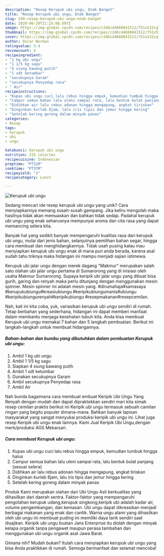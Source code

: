 ```yaml
---
description: "Resep Kerupuk ubi ungu, Enak Banget"
title: "Resep Kerupuk ubi ungu, Enak Banget"
slug: 549-resep-kerupuk-ubi-ungu-enak-banget
date: 2020-06-20T21:25:08.697Z
image: https://img-global.cpcdn.com/recipes/c24bc44660841512/751x532cq70/kerupuk-ubi-ungu-foto-resep-utama.jpg
thumbnail: https://img-global.cpcdn.com/recipes/c24bc44660841512/751x532cq70/kerupuk-ubi-ungu-foto-resep-utama.jpg
cover: https://img-global.cpcdn.com/recipes/c24bc44660841512/751x532cq70/kerupuk-ubi-ungu-foto-resep-utama.jpg
author: Oscar Norman
ratingvalue: 3.4
reviewcount: 4
recipeingredient:
- "1 kg ubi ungu"
- "1 1/5 kg sagu"
- "4 siung bawang putih"
- "1 sdt ketumbar"
- "secukupnya Garam"
- "secukupnya Penyedap rasa"
- " Air"
recipeinstructions:
- "Kupas ubi ungu cuci lalu rebus hingga empuk, kemudian tumbuk hingga halus"
- "Campur semua bahan lalu uleni sampai rata, lalu bentuk bulat panjang (sesuai selera)"
- "Didihkan air lalu rebus adonan hingga mengapung, angkat tiriskan"
- "Dinginkan kurleb 8jam, lalu iris tipis dan jemur hingga kering"
- "Setelah kering goreng dalam minyak panas"
categories:
- Resep
tags:
- kerupuk
- ubi
- ungu

katakunci: kerupuk ubi ungu 
nutrition: 215 calories
recipecuisine: Indonesian
preptime: "PT31M"
cooktime: "PT37M"
recipeyield: "2"
recipecategory: Lunch

---
```



![Kerupuk ubi ungu](https://img-global.cpcdn.com/recipes/c24bc44660841512/751x532cq70/kerupuk-ubi-ungu-foto-resep-utama.jpg)

Sedang mencari ide resep kerupuk ubi ungu yang unik? Cara menyiapkannya memang susah-susah gampang. Jika keliru mengolah maka hasilnya tidak akan memuaskan dan bahkan tidak sedap. Padahal kerupuk ubi ungu yang enak seharusnya mempunyai aroma dan cita rasa yang dapat memancing selera kita.

Banyak hal yang sedikit banyak mempengaruhi kualitas rasa dari kerupuk ubi ungu, mulai dari jenis bahan, selanjutnya pemilihan bahan segar, hingga cara membuat dan menghidangkannya. Tidak usah pusing kalau mau menyiapkan kerupuk ubi ungu enak di mana pun anda berada, karena asal sudah tahu triknya maka hidangan ini mampu menjadi sajian istimewa.

Kerupuk ubi jalar ungu dengan merek dagang &#34;Makmur&#34; merupakan salah satu olahan ubi jalar ungu pertama di Sumarorong yang di inisiasi oleh usaha Makmur Sumarorong. Supaya keripik ubi jalar ungu yang dibuat bisa gurih, garing dan renyah maka perlu ditunjang dengan menggunakan mesin spinner. Mesin spinner ini adalah mesin yang. #dirumahaja#samasaya #kerupukubiungu#kreasiubiungu #keripikubiungumanis#ubiungu #keripikubiungurenyah#keripikubiungu #resepmakanan#resepcemilan.


Nah, kali ini kita coba, yuk, variasikan kerupuk ubi ungu sendiri di rumah. Tetap berbahan yang sederhana, hidangan ini dapat memberi manfaat dalam membantu menjaga kesehatan tubuh kita. Anda bisa membuat Kerupuk ubi ungu memakai 7 bahan dan 5 langkah pembuatan. Berikut ini langkah-langkah untuk membuat hidangannya.

<!--inarticleads1-->

##### Bahan-bahan dan bumbu yang dibutuhkan dalam pembuatan Kerupuk ubi ungu:

1. Ambil 1 kg ubi ungu
1. Ambil 1 1/5 kg sagu
1. Siapkan 4 siung bawang putih
1. Ambil 1 sdt ketumbar
1. Gunakan secukupnya Garam
1. Ambil secukupnya Penyedap rasa
1. Ambil  Air


Nah bunda bagaimana cara membuat embuat Keripik Ubi Ungu Yang Renyah dengan mudah dan dapat dipraktekkan sendiri mari kita simak resep cemilan praktis berikut ini  Keripik ubi ungu termasuk sebuah camilan ringan yang begitu populer dimana-mana. Bahkan banyak lapisan masyarakat yang sangat menyukai produksi keripik ubi ungu ini. Lihat juga resep Keripik ubi ungu enak lainnya. Kami Jual Keripik Ubi Ungu,dengan merk/produksi AGS Mekarsari. 

<!--inarticleads2-->

##### Cara membuat Kerupuk ubi ungu:

1. Kupas ubi ungu cuci lalu rebus hingga empuk, kemudian tumbuk hingga halus
1. Campur semua bahan lalu uleni sampai rata, lalu bentuk bulat panjang (sesuai selera)
1. Didihkan air lalu rebus adonan hingga mengapung, angkat tiriskan
1. Dinginkan kurleb 8jam, lalu iris tipis dan jemur hingga kering
1. Setelah kering goreng dalam minyak panas


Produk Kami merupakan olahan dari Ubi Ungu Asli berkualitas yang dihasilkan dari daerah sentra. Faktor-faktor yang mempengaruhi pengolahan kerupuk udang,kerupuk singkong,keripik ubi adalah kadar air, volume pengembangan, dan kemasan. Ubi ungu dapat dikreasikan menjadi berbagai makanan yang enak dan cantik. Warna ungu alami yang dihasilkan oleh ubi ungu ini membuat puding ini memiliki daya tarik sendiri saat disajikan. Keripik ubi ungu buatan Jans Enterprise itu diolah dengan minyak kelapa organik tanpa pengawet maupun perasa tambahan dan menggunakan ubi ungu organik asal Jawa Barat. 

Gimana nih? Mudah bukan? Itulah cara menyiapkan kerupuk ubi ungu yang bisa Anda praktikkan di rumah. Semoga bermanfaat dan selamat mencoba!
